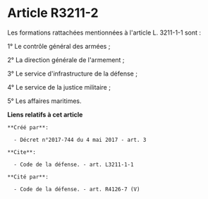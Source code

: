 # Article R3211-2

Les formations rattachées mentionnées à l'article L. 3211-1-1 sont : 

1° Le contrôle général des armées ; 

2° La direction générale de l'armement ; 

3° Le service d'infrastructure de la défense ; 

4° Le service de la justice militaire ; 

5° Les affaires maritimes.

**Liens relatifs à cet article**

	**Créé par**:

	  - Décret n°2017-744 du 4 mai 2017 - art. 3

	**Cite**:

	  - Code de la défense. - art. L3211-1-1

	**Cité par**:

	  - Code de la défense. - art. R4126-7 (V)

